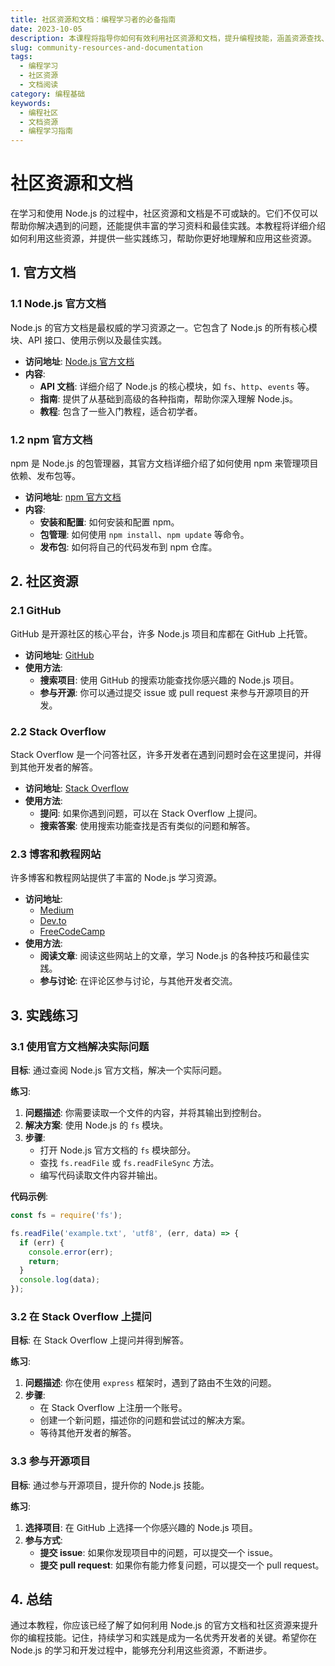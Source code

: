 ```yaml
---
title: 社区资源和文档：编程学习者的必备指南
date: 2023-10-05
description: 本课程将指导你如何有效利用社区资源和文档，提升编程技能，涵盖资源查找、文档阅读技巧及社区互动策略。
slug: community-resources-and-documentation
tags:
  - 编程学习
  - 社区资源
  - 文档阅读
category: 编程基础
keywords:
  - 编程社区
  - 文档资源
  - 编程学习指南
---
```


# 社区资源和文档

在学习和使用 Node.js 的过程中，社区资源和文档是不可或缺的。它们不仅可以帮助你解决遇到的问题，还能提供丰富的学习资料和最佳实践。本教程将详细介绍如何利用这些资源，并提供一些实践练习，帮助你更好地理解和应用这些资源。

## 1. 官方文档

### 1.1 Node.js 官方文档

Node.js 的官方文档是最权威的学习资源之一。它包含了 Node.js 的所有核心模块、API 接口、使用示例以及最佳实践。

- **访问地址**: [Node.js 官方文档](https://nodejs.org/en/docs/)
- **内容**: 
  - **API 文档**: 详细介绍了 Node.js 的核心模块，如 `fs`、`http`、`events` 等。
  - **指南**: 提供了从基础到高级的各种指南，帮助你深入理解 Node.js。
  - **教程**: 包含了一些入门教程，适合初学者。

### 1.2 npm 官方文档

npm 是 Node.js 的包管理器，其官方文档详细介绍了如何使用 npm 来管理项目依赖、发布包等。

- **访问地址**: [npm 官方文档](https://docs.npmjs.com/)
- **内容**:
  - **安装和配置**: 如何安装和配置 npm。
  - **包管理**: 如何使用 `npm install`、`npm update` 等命令。
  - **发布包**: 如何将自己的代码发布到 npm 仓库。

## 2. 社区资源

### 2.1 GitHub

GitHub 是开源社区的核心平台，许多 Node.js 项目和库都在 GitHub 上托管。

- **访问地址**: [GitHub](https://github.com/)
- **使用方法**:
  - **搜索项目**: 使用 GitHub 的搜索功能查找你感兴趣的 Node.js 项目。
  - **参与开源**: 你可以通过提交 issue 或 pull request 来参与开源项目的开发。

### 2.2 Stack Overflow

Stack Overflow 是一个问答社区，许多开发者在遇到问题时会在这里提问，并得到其他开发者的解答。

- **访问地址**: [Stack Overflow](https://stackoverflow.com/)
- **使用方法**:
  - **提问**: 如果你遇到问题，可以在 Stack Overflow 上提问。
  - **搜索答案**: 使用搜索功能查找是否有类似的问题和解答。

### 2.3 博客和教程网站

许多博客和教程网站提供了丰富的 Node.js 学习资源。

- **访问地址**:
  - [Medium](https://medium.com/)
  - [Dev.to](https://dev.to/)
  - [FreeCodeCamp](https://www.freecodecamp.org/)
- **使用方法**:
  - **阅读文章**: 阅读这些网站上的文章，学习 Node.js 的各种技巧和最佳实践。
  - **参与讨论**: 在评论区参与讨论，与其他开发者交流。

## 3. 实践练习

### 3.1 使用官方文档解决实际问题

**目标**: 通过查阅 Node.js 官方文档，解决一个实际问题。

**练习**:
1. **问题描述**: 你需要读取一个文件的内容，并将其输出到控制台。
2. **解决方案**: 使用 Node.js 的 `fs` 模块。
3. **步骤**:
   - 打开 Node.js 官方文档的 `fs` 模块部分。
   - 查找 `fs.readFile` 或 `fs.readFileSync` 方法。
   - 编写代码读取文件内容并输出。

**代码示例**:
```javascript
const fs = require('fs');

fs.readFile('example.txt', 'utf8', (err, data) => {
  if (err) {
    console.error(err);
    return;
  }
  console.log(data);
});
```

### 3.2 在 Stack Overflow 上提问

**目标**: 在 Stack Overflow 上提问并得到解答。

**练习**:
1. **问题描述**: 你在使用 `express` 框架时，遇到了路由不生效的问题。
2. **步骤**:
   - 在 Stack Overflow 上注册一个账号。
   - 创建一个新问题，描述你的问题和尝试过的解决方案。
   - 等待其他开发者的解答。

### 3.3 参与开源项目

**目标**: 通过参与开源项目，提升你的 Node.js 技能。

**练习**:
1. **选择项目**: 在 GitHub 上选择一个你感兴趣的 Node.js 项目。
2. **参与方式**:
   - **提交 issue**: 如果你发现项目中的问题，可以提交一个 issue。
   - **提交 pull request**: 如果你有能力修复问题，可以提交一个 pull request。

## 4. 总结

通过本教程，你应该已经了解了如何利用 Node.js 的官方文档和社区资源来提升你的编程技能。记住，持续学习和实践是成为一名优秀开发者的关键。希望你在 Node.js 的学习和开发过程中，能够充分利用这些资源，不断进步。